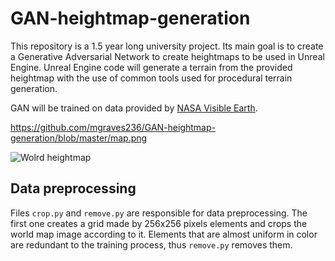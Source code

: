 # GAN-heightmap-generation

This repository is a 1.5 year long university project. Its main goal is to create a Generative Adversarial Network to create heightmaps to be used in Unreal Engine. Unreal Engine code will generate a terrain from the provided heightmap with the use of common tools used for procedural terrain generation.

GAN will be trained on data provided by [NASA Visible Earth](https://visibleearth.nasa.gov/).

https://github.com/mgraves236/GAN-heightmap-generation/blob/master/map.png


![Wolrd heightmap](https://github.com/mgraves236/GAN-heightmap-generation/blob/master/map.png "Wolrd heightmap")

## Data preprocessing

Files `crop.py` and `remove.py` are responsible for data preprocessing. The first one creates a grid made by 256x256 pixels elements and crops the world map image according to it. Elements that are almost uniform in color are redundant to the training process, thus `remove.py` removes them.
